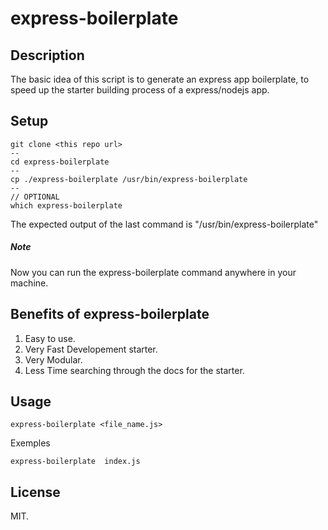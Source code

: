 # express-boilerplate

## Description
The basic idea of this script is to generate an express app boilerplate, to speed up the starter building process of a express/nodejs app.


## Setup
	
	git clone <this repo url>
	--
	cd express-boilerplate
	--
	cp ./express-boilerplate /usr/bin/express-boilerplate
	--
	// OPTIONAL
	which express-boilerplate

The expected output of the last command is "/usr/bin/express-boilerplate"

##### Note 
Now you can run the express-boilerplate command anywhere in your machine.



## Benefits of express-boilerplate
1. Easy to use.	
2. Very Fast Developement starter.	
3. Very Modular.
4. Less Time searching through the docs for the starter.


## Usage
 
	express-boilerplate <file_name.js> 


 
Exemples

	express-boilerplate  index.js

## License
MIT.




